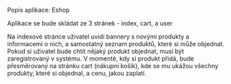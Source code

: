 Popis aplikace: Eshop

Aplikace se bude skládat ze 3 stránek - index, cart, a user

Na indexové stránce uživatel uvidí bannery s novými produkty a informacemi o nich, a samostatný seznam produktů, které si může objednat.
Pokud si uživatel bude chtít nějaký produkt objednat, musí být zaregistrovaný v systému.
V momentě, kdy si produkt přidá, bude přesměrovaný na stránku cart (nákupní košík), kde se mu ukážou všechny produkty, které si objednal, a cenu, jakou zaplatí.
